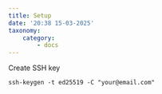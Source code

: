 ```yaml
---
title: Setup
date: '20:38 15-03-2025'
taxonomy:
    category:
        - docs
---
```


Create SSH key

    ssh-keygen -t ed25519 -C "your@email.com"